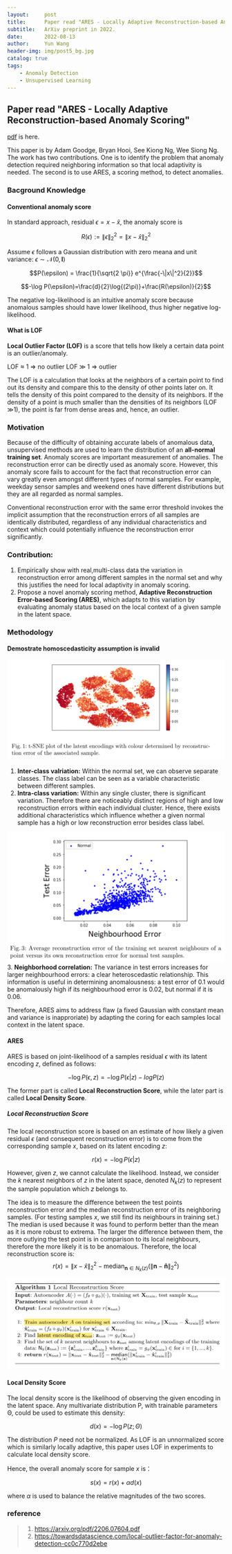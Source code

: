 ```yaml
---
layout:     post
title:      Paper read "ARES - Locally Adaptive Reconstruction-based Anomaly Scoring"
subtitle:   ArXiv preprint in 2022.
date:       2022-08-13
author:     Yun Wang
header-img: img/post5_bg.jpg
catalog: true
tags:
    - Anomaly Detection
    - Unsupervised Learning
---
```


## Paper read "ARES - Locally Adaptive Reconstruction-based Anomaly Scoring"

[pdf](https://arxiv.org/pdf/2206.07604.pdf) is here.

This paper is by Adam Goodge, Bryan Hooi, See Kiong Ng, Wee Siong Ng. The work has two contributions. One is to identify the problem that anomaly detection required neighboring information so that local adaptivity is needed. The second is to use ARES, a scoring method, to detect anomalies.

### Bacground Knowledge
#### Conventional anomaly score
In standard approach, residual $\epsilon=x-\hat{x}$, the anomaly score is 

$$R(\epsilon) := \|\epsilon\|^2_2 = \|x-\hat{x}\|^2_2$$

Assume $\epsilon$ follows a Gaussian distribution with zero meana and unit variance: $\epsilon \sim \mathcal{N}(0,\mathbf{I})$

$$P(\epsilon) = \frac{1}{\sqrt{2 \pi}} e^{\frac{-\|x\|^2}{2}}$$

$$-\log P(\epsilon)=\frac{d}{2}\log{(2\pi)}+\frac{R(\epsilon)}{2}$$

The negative log-likelihood is an intuitive anomaly score because anomalous samples should have lower likelihood, thus higher negative log-likelihood.

#### What is LOF
**Local Outlier Factor (LOF)** is a score that tells how likely a certain data point is an outlier/anomaly.

LOF ≈ 1 ⇒ no outlier
LOF ≫ 1 ⇒ outlier

The LOF is a calculation that looks at the neighbors of a certain point to find out its density and compare this to the density of other points later on. It tells the density of this point compared to the density of its neighbors. If the density of a point is much smaller than the densities of its neighbors (LOF ≫1), the point is far from dense areas and, hence, an outlier.

### Motivation
Because of the difficulty of obtaining accurate labels of anomalous data, unsupervised methods are used to learn the distribution of an **all-normal training set**. Anomaly scores are important measurement of anomalies. The reconstruction error can be directly used as anomaly score. However, this anomaly score fails to account for the fact that reconstruction error can vary greatly even amongst different types of normal samples. For example, weekday sensor samples and weekend ones have different distributions but they are all regarded as normal samples.

Conventional reconstruction error with the same error threshold invokes the implicit assumption that the reconstruction errors of all samples are identically distributed, regardless of any individual characteristics and context which could potentially influence the reconstruction error significantly.

### Contribution:

1. Empirically show with real,multi-class data the variation in reconstruction error among different samples in the normal set and why this justifies the need for local adaptivity in anomaly scoring.
2. Propose a novel anomaly scoring method, **Adaptive Reconstruction Error-based Scoring (ARES)**, which adapts to this variation by evaluating anomaly status based on the local context of a given sample in the latent space.

### Methodology
#### Demostrate homoscedasticity assumption is invalid

![MNIST](/img/post5_MNIST.png)  
1. **Inter-class valriation:** Within the normal set, we can observe separate classes. The class label can be seen as a variable characteristic between different samples.
2. **Intra-class variation:** Within any single cluster, there is significant variation. Therefore there are noticeably distinct regions of high and low reconstruction errors within each individual cluster. Hence, there exists additional characteristics which influence whether a given normal sample has a high or low reconstruction error besides class label.

![NeighborhoodError](/img/post5_NeighborhoodError.png)  
3. **Neighborhood correlation:** The variance in test errors increases for larger neighbourhood errors: a clear heteroscedastic relationship. This information is useful in determining anomalousness: a test error of 0.1 would be anomalously high if its neighbourhood error is 0.02, but normal if it is 0.06.

Therefore, ARES aims to address flaw (a fixed Gaussian with constant mean and variance is inapproriate) by adapting the coring for each samples local context in the latent space.

#### ARES
ARES is based on joint-likelihood of a samples residual $\epsilon$ with its latent encoding $z$, defined as follows:

$$-\log{P(\epsilon,z)}=-\log{P(\epsilon|z)}-log{P(z)}$$

The former part is called **Local Reconstruction Score**, while the later part is called **Local Density Score**.

##### Local Reconstruction Score
The local reconstruction score is based on an estimate of how likely a given residual $\epsilon$ (and consequent reconstruction error) is to come from the corresponding sample $x$, based on its latent encoding $z$:

$$r(x)=-\log P(\epsilon|z)$$

However, given $z$, we cannot calculate the likelihood. Instead, we consider the $k$ nearest neighbors of $z$ in the latent space, denoted $N_k(z)$ to represent the sample population which $z$ belongs to.

The idea is to measure the difference between the test points reconstruction error and the median reconstruction error of its neighboring samples. (For testing samples $x$, we still find its neighbours in training set.) The median is used because it was found to perform better than the mean as it is more robust to extrema. The larger the difference between them, the more outlying the test point is in comparison to its local neighbours, therefore the more likely it is to be anomalous. Therefore, the local reconstruction score is:
$$r(x)=\|x-\hat{x}\|^2_2-\text{median}_{\mathbf{n} \in N_k(z)}(\|\mathbf{n}-\mathbf{\hat{n}}\|^2_2)$$

![Algo](/img/post5_Algo.png)  

#### Local Density Score
The local density score is the likelihood of observing the given encoding in the latent space. Any multivariate distribution P, with trainable parameters Θ, could be used to estimate this density:

$$d(x)=-\log{P(z;\Theta)}$$

The distribution $P$ need not be normalized. As LOF is an unnormalized score which is similarly locally adaptive, this paper uses LOF in experiments to calculate local density score.

Hence, the overall anomaly score for sample $x$ is：

$$s(x)=r(x)+\alpha d(x)$$

where $\alpha$ is used to balance the relative magnitudes of the two scores.

### reference
> 1. https://arxiv.org/pdf/2206.07604.pdf
> 2. https://towardsdatascience.com/local-outlier-factor-for-anomaly-detection-cc0c770d2ebe